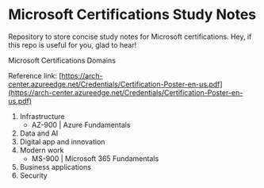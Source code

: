# Microsoft Certifications Study Notes
Repository to store concise study notes for Microsoft certifications. Hey, if this repo is useful for you, glad to hear!

Microsoft Certifications Domains

Reference link: [https://arch-center.azureedge.net/Credentials/Certification-Poster-en-us.pdf](https://arch-center.azureedge.net/Credentials/Certification-Poster-en-us.pdf)

1. Infrastructure
   - AZ-900 | Azure Fundamentals
3. Data and AI
4. Digital app and innovation
5. Modern work
   - MS-900 | Microsoft 365 Fundamentals
7. Business applications
8. Security
